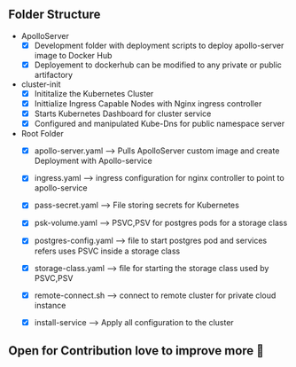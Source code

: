 ## Folder Structure 
  * ApolloServer 
      *  [x] Development folder with deployment scripts to deploy apollo-server image to Docker Hub 
      *  [x] Deployement to dockerhub can be modified to any private or public artifactory 
  * cluster-init 
      *  [x] Inititalize the Kubernetes Cluster 
      *  [x] Inittialize Ingress Capable Nodes with Nginx ingress controller 
      *  [x] Starts Kubernetes Dashboard for cluster service 
      *  [x] Configured and manipulated Kube-Dns for public namespace server
  * Root Folder 
      *  [x] apollo-server.yaml --> Pulls ApolloServer custom image and create Deployment with Apollo-service
      *  [x] ingress.yaml --> ingress configuration for nginx controller to point to apollo-service
      *  [x] pass-secret.yaml --> File storing secrets for Kubernetes
      *  [x] psk-volume.yaml --> PSVC,PSV for postgres pods for a storage class
      *  [x] postgres-config.yaml --> file to start postgres pod and services refers uses PSVC inside a storage class
      *  [x] storage-class.yaml --> file for starting the storage class used by PSVC,PSV 
      *  [x] remote-connect.sh --> connect to remote cluster for private cloud instance
      *  [x] install-service --> Apply all configuration to the cluster



## Open for Contribution love to improve more :smiling_face_with_three_hearts:
